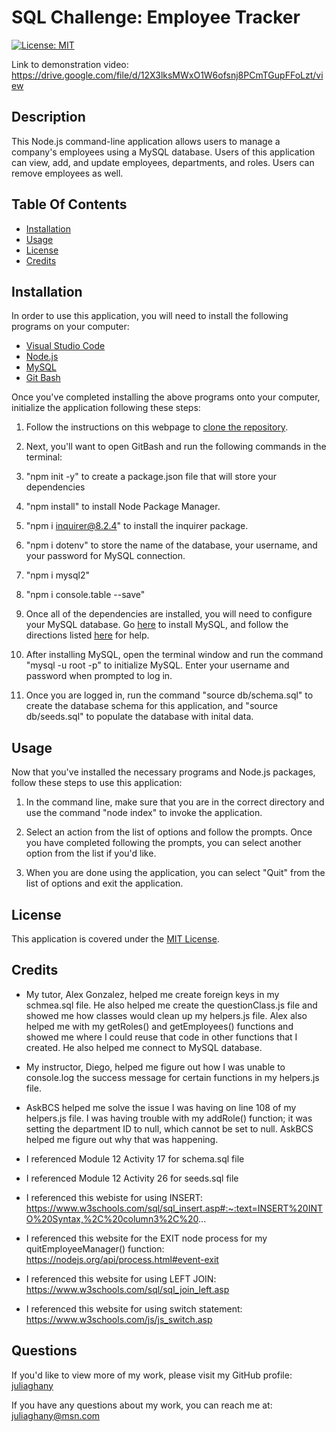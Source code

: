 # SQL Challenge: Employee Tracker

[![License: MIT](https://img.shields.io/badge/License-MIT-yellow.svg)](https://opensource.org/licenses/MIT)

Link to demonstration video: https://drive.google.com/file/d/12X3lksMWxO1W6ofsnj8PCmTGupFFoLzt/view

## Description 

This Node.js command-line application allows users to manage a company's employees using a MySQL database. Users of this application can view, add, and update employees, departments, and roles. Users can remove employees as well. 

## Table Of Contents 
- [Installation](#installation)<br>
- [Usage](#usage)<br>
- [License](#license)<br>
- [Credits](#credits)<br>

## Installation

In order to use this application, you will need to install the following programs on your computer: 

- [Visual Studio Code](https://code.visualstudio.com/) 
- [Node.js](https://nodejs.org/en) 
- [MySQL](https://dev.mysql.com/downloads/mysql/)
- [Git Bash](https://gitforwindows.org/)

Once you've completed installing the above programs onto your computer, initialize the application following these steps:

1. Follow the instructions on this webpage to [clone the repository](https://docs.github.com/en/repositories/creating-and-managing-repositories/cloning-a-repository).
   
2. Next, you'll want to open GitBash and run the following commands in the terminal: 
   
3. "npm init -y" to create a package.json file that will store your dependencies

4. "npm install" to install Node Package Manager.
   
5. "npm i inquirer@8.2.4" to install the inquirer package.

6. "npm i dotenv" to store the name of the database, your username, and your password for MySQL connection.

7. "npm i mysql2" 

8. "npm i console.table --save"  

9. Once all of the dependencies are installed, you will need to configure your MySQL database. Go [here](https://dev.mysql.com/downloads/mysql/) to install MySQL, and follow the directions listed [here](https://coding-boot-camp.github.io/full-stack/mysql/mysql-installation-guide) for help. 
   
10. After installing MySQL, open the terminal window and run the command "mysql -u root -p" to initialize MySQL. Enter your username and password when prompted to log in. 

11. Once you are logged in, run the command "source db/schema.sql" to create the database schema for this application, and "source db/seeds.sql" to populate the database with inital data. 

## Usage

Now that you've installed the necessary programs and Node.js packages, follow these steps to use this application: 

1. In the command line, make sure that you are in the correct directory and use the command "node index" to invoke the application. 

2. Select an action from the list of options and follow the prompts. Once you have completed following the prompts, you can select another option from the list if you'd like. 

3. When you are done using the application, you can select "Quit" from the list of options and exit the application.

## License 

This application is covered under the [MIT License](https://opensource.org/license/mit/).

## Credits

- My tutor, Alex Gonzalez, helped me create foreign keys in my schmea.sql file. He also helped me create the questionClass.js file and showed me how classes would clean up my helpers.js file. Alex also helped me with my getRoles() and getEmployees() functions and showed me where I could reuse that code in other functions that I created. He also helped me connect to MySQL database.

- My instructor, Diego, helped me figure out how I was unable to console.log the success message for certain functions in my helpers.js file. 

- AskBCS helped me solve the issue I was having on line 108 of my helpers.js file. I was having trouble with my addRole() function; it was setting the department ID to null, which cannot be set to null. AskBCS helped me figure out why that was happening. 

- I referenced Module 12 Activity 17 for schema.sql file

- I referenced Module 12 Activity 26 for seeds.sql file

- I referenced this webiste for using INSERT: https://www.w3schools.com/sql/sql_insert.asp#:~:text=INSERT%20INTO%20Syntax,%2C%20column3%2C%20...

- I referenced this website for the EXIT node process for my quitEmployeeManager() function: https://nodejs.org/api/process.html#event-exit

- I referenced this website for using LEFT JOIN: https://www.w3schools.com/sql/sql_join_left.asp

- I referenced this website for using switch statement: https://www.w3schools.com/js/js_switch.asp

## Questions

If you'd like to view more of my work, please visit my GitHub profile: [juliaghany](https://github.com/juliaghany)

If you have any questions about my work, you can reach me at: juliaghany@msn.com
